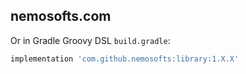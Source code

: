 ## nemosofts.com


Or in Gradle Groovy DSL `build.gradle`:

```groovy
implementation 'com.github.nemosofts:library:1.X.X'
```

